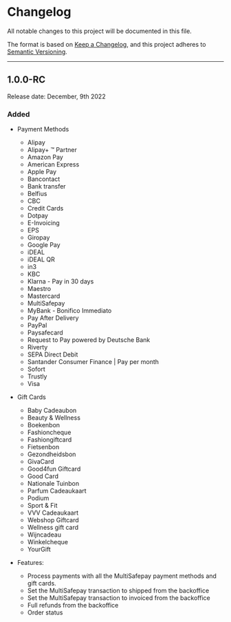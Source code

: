 # Changelog
All notable changes to this project will be documented in this file.

The format is based on [Keep a Changelog](https://keepachangelog.com/en/1.0.0/),
and this project adheres to [Semantic Versioning](https://semver.org/spec/v2.0.0.html).

***

## 1.0.0-RC
Release date: December, 9th 2022

### Added
+ Payment Methods
  - Alipay
  - Alipay+ ™ Partner
  - Amazon Pay
  - American Express
  - Apple Pay
  - Bancontact
  - Bank transfer
  - Belfius
  - CBC
  - Credit Cards
  - Dotpay
  - E-Invoicing
  - EPS
  - Giropay
  - Google Pay
  - iDEAL
  - iDEAL QR
  - in3
  - KBC
  - Klarna - Pay in 30 days
  - Maestro
  - Mastercard
  - MultiSafepay
  - MyBank - Bonifico Immediato
  - Pay After Delivery
  - PayPal
  - Paysafecard
  - Request to Pay powered by Deutsche Bank
  - Riverty 
  - SEPA Direct Debit
  - Santander Consumer Finance | Pay per month
  - Sofort
  - Trustly
  - Visa

+ Gift Cards
  - Baby Cadeaubon
  - Beauty & Wellness
  - Boekenbon
  - Fashioncheque
  - Fashiongiftcard
  - Fietsenbon
  - Gezondheidsbon
  - GivaCard
  - Good4fun Giftcard
  - Good Card
  - Nationale Tuinbon
  - Parfum Cadeaukaart
  - Podium
  - Sport & Fit
  - VVV Cadeaukaart
  - Webshop Giftcard
  - Wellness gift card
  - Wijncadeau
  - Winkelcheque
  - YourGift

+ Features:
  - Process payments with all the MultiSafepay payment methods and gift cards. 
  - Set the MultiSafepay transaction to shipped from the backoffice
  - Set the MultiSafepay transaction to invoiced from the backoffice
  - Full refunds from the backoffice
  - Order status 
